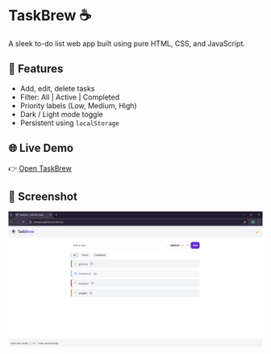 # TaskBrew ☕
A sleek to-do list web app built using pure HTML, CSS, and JavaScript.

## 🔧 Features
- Add, edit, delete tasks
- Filter: All | Active | Completed
- Priority labels (Low, Medium, High)
- Dark / Light mode toggle
- Persistent using `localStorage`

## 🌐 Live Demo
👉 [Open TaskBrew](https://ytsatyam.github.io/taskbrew/)

## 📸 Screenshot
![TaskBrew Screenshot](taskbrew-screenshot.png.png)
